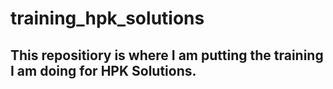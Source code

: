 # training_hpk_solutions
## This repositiory is where I am putting the training I am doing for HPK Solutions.
